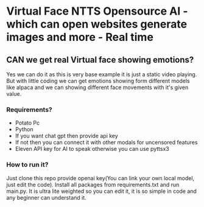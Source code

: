 # Virtual Face NTTS Opensource AI - which can open websites generate images and more - Real time

## CAN we get real Virtual face showing emotions?

Yes we can do it as this is very base example it is just a static video playing. But with little coding we can get emotions showing form different models like alpaca and we can showing different face movements with it's given value.

### Requirements?

- Potato Pc
- Python
- If you want chat gpt then provide api key
- If not then you can connect it with other modals for uncensored features
- Eleven API key for AI to speak otherwise you can use pyttsx3

### How to run it?

Just clone this repo provide openai key(You can link your own local model, just edit the code).
Install all packages from requirements.txt and run main.py. It is ultra lite weighted so you can edit it, it is so simple in code and any beginner can understand it.
